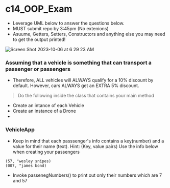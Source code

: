 # c14_OOP_Exam
- Leverage UML below to answer the questions below.
- MUST submit repo by 3:45pm (No extenions)
- Asuume, Getters, Setters, Constructors and anything else you may need to get the output printed!

![Screen Shot 2023-10-06 at 6 29 23 AM](https://github.com/MikailaAkeredolu/c14_OOP_Exam/assets/10773482/d398923e-bf7f-4a59-8625-65f84e92280c)

### Assuming that a vehicle is something that can transport a passenger or passengers
- Therefore, ALL vehicles will ALWAYS qualify for a 10% discount by default. However, cars ALWAYS get an EXTRA 5% discount.
> Do the following inside the class that contains your main method
- Create an intance of each Vehicle 
- Create an instance of a Drone
- 


### VehicleApp
- Keep in mind that each passsenger's info contains a key(number) and  a value for their name (text). Hint: (Key, value pairs)
Use the info below when creating your passengers
```
(57, "wesley snipes)
(007, "james bond) 

```
- Invoke passenegNumbers() to print out only their numbers which are 7 and 57

